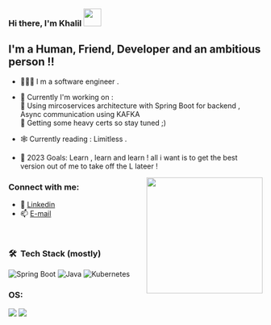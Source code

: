 ### Hi there, I'm Khalil   <img src="https://media.giphy.com/media/hvRJCLFzcasrR4ia7z/giphy.gif" width="35px">


## I'm a Human, Friend, Developer and an ambitious person  !!
- 🧑🏻‍💻 I m a software engineer . 
- 🔭 Currently I'm working on : <br />
🌱 Using mircoservices architecture with Spring Boot for backend , Async communication using KAFKA <br />
🌱 Getting some heavy certs so stay tuned ;) <br />

- 🕸️ Currently reading : Limitless . 
- 🥅 2023 Goals: Learn , learn and learn ! all i want is to get the best version out of me to take off the L lateer ! 


<img align='right' src="https://media.giphy.com/media/M9gbBd9nbDrOTu1Mqx/giphy.gif" width="230">


### Connect with me:
- 🔗 [Linkedin](https://www.linkedin.com/in/khalil-missaoui/)
- 📫 [E-mail](mailto:khalilmissaoui159@gmail.com)
  
<br />

### 🛠 &nbsp;Tech Stack (mostly)

![Spring Boot](https://img.shields.io/badge/springboot-%236DB33F.svg?style=for-the-badge&logo=springboot&logoColor=white)
![Java](https://img.shields.io/badge/java-%23ED8B00.svg?style=for-the-badge&logo=java&logoColor=white)
![Kubernetes](https://img.shields.io/badge/kubernetes-326CE5.svg?style=for-the-badge&logo=kubernetes&logoColor=white)



### OS:
<p float="left">
  <img src="https://img.shields.io/badge/Linux-FCC624?style=for-the-badge&logo=linux&logoColor=black"/>
  <img src="https://img.shields.io/badge/Windows-0078D6?style=for-the-badge&logo=windows&logoColor=white"/>
</p>

<br />
<br />


[linkedin]: https://www.linkedin.com/in/khalil-missaoui/
[Gmail]: khalil.missaoui1@esprit.tn

